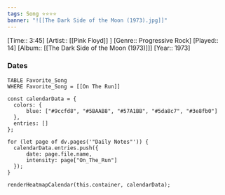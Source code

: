 ```yaml
---
tags: Song ⭐⭐⭐⭐ 
banner: "![[The Dark Side of the Moon (1973).jpg]]"
---
```

[Time:: 3:45]
[Artist:: [[Pink Floyd]] ]
[Genre:: Progressive Rock]
[Played:: 14]
[Album:: [[The Dark Side of the Moon (1973)]]]
[Year:: 1973]
### Dates
````dataview
TABLE Favorite_Song
WHERE Favorite_Song = [[On The Run]]
````
  ```dataviewjs
const calendarData = { 
	colors: { 
		blue: ["#9ccfd8", "#5BAAB8", "#57A1BB", "#5da8c7", "#3e8fb0"] 
	}, 
	entries: [] 
}; 

for (let page of dv.pages('"Daily Notes"')) { 
	calendarData.entries.push({ 
		date: page.file.name, 
		intensity: page["On_The_Run"]
	}); 
} 

renderHeatmapCalendar(this.container, calendarData);
```
